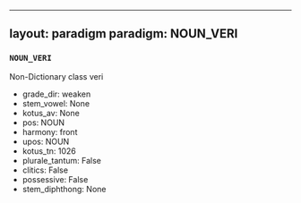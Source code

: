 
---
layout: paradigm
paradigm: NOUN_VERI
---
### ` NOUN_VERI `

Non-Dictionary class veri
* grade_dir: weaken
* stem_vowel: None
* kotus_av: None
* pos: NOUN
* harmony: front
* upos: NOUN
* kotus_tn: 1026
* plurale_tantum: False
* clitics: False
* possessive: False
* stem_diphthong: None
